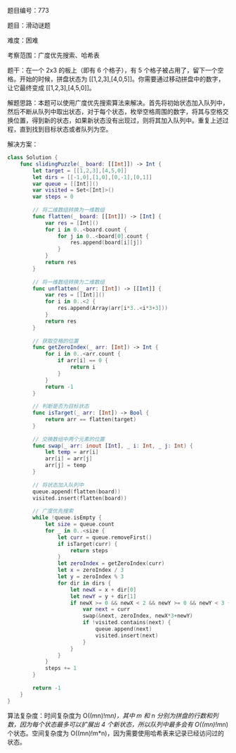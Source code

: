 题目编号：773

题目：滑动谜题

难度：困难

考察范围：广度优先搜索、哈希表

题干：在一个 2x3 的板上（即有 6 个格子），有 5 个格子被占用了，留下一个空格。开始的时候，拼盘状态为 [[1,2,3],[4,0,5]]。你需要通过移动拼盘中的数字，让它最终变成 [[1,2,3],[4,5,0]]。

解题思路：本题可以使用广度优先搜索算法来解决。首先将初始状态加入队列中，然后不断从队列中取出状态，对于每个状态，枚举空格周围的数字，将其与空格交换位置，得到新的状态，如果新状态没有出现过，则将其加入队列中。重复上述过程，直到找到目标状态或者队列为空。

解决方案：

```swift
class Solution {
    func slidingPuzzle(_ board: [[Int]]) -> Int {
        let target = [[1,2,3],[4,5,0]]
        let dirs = [[-1,0],[1,0],[0,-1],[0,1]]
        var queue = [[Int]]()
        var visited = Set<[Int]>()
        var steps = 0
        
        // 将二维数组转换为一维数组
        func flatten(_ board: [[Int]]) -> [Int] {
            var res = [Int]()
            for i in 0..<board.count {
                for j in 0..<board[0].count {
                    res.append(board[i][j])
                }
            }
            return res
        }
        
        // 将一维数组转换为二维数组
        func unflatten(_ arr: [Int]) -> [[Int]] {
            var res = [[Int]]()
            for i in 0..<2 {
                res.append(Array(arr[i*3..<i*3+3]))
            }
            return res
        }
        
        // 获取空格的位置
        func getZeroIndex(_ arr: [Int]) -> Int {
            for i in 0..<arr.count {
                if arr[i] == 0 {
                    return i
                }
            }
            return -1
        }
        
        // 判断是否为目标状态
        func isTarget(_ arr: [Int]) -> Bool {
            return arr == flatten(target)
        }
        
        // 交换数组中两个元素的位置
        func swap(_ arr: inout [Int], _ i: Int, _ j: Int) {
            let temp = arr[i]
            arr[i] = arr[j]
            arr[j] = temp
        }
        
        // 将状态加入队列中
        queue.append(flatten(board))
        visited.insert(flatten(board))
        
        // 广度优先搜索
        while !queue.isEmpty {
            let size = queue.count
            for _ in 0..<size {
                let curr = queue.removeFirst()
                if isTarget(curr) {
                    return steps
                }
                let zeroIndex = getZeroIndex(curr)
                let x = zeroIndex / 3
                let y = zeroIndex % 3
                for dir in dirs {
                    let newX = x + dir[0]
                    let newY = y + dir[1]
                    if newX >= 0 && newX < 2 && newY >= 0 && newY < 3 {
                        var next = curr
                        swap(&next, zeroIndex, newX*3+newY)
                        if !visited.contains(next) {
                            queue.append(next)
                            visited.insert(next)
                        }
                    }
                }
            }
            steps += 1
        }
        
        return -1
    }
}
```

算法复杂度：时间复杂度为 O((mn)!m*n)，其中 m 和 n 分别为拼盘的行数和列数，因为每个状态最多可以扩展出 4 个新状态，所以队列中最多会有 O((mn)!m*n) 个状态。空间复杂度为 O((mn)!m*n)，因为需要使用哈希表来记录已经访问过的状态。